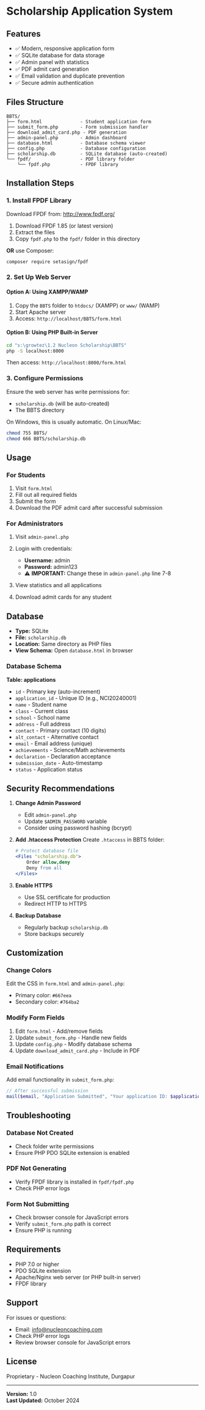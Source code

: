 # Scholarship Application System


## Features

- ✅ Modern, responsive application form
- ✅ SQLite database for data storage
- ✅ Admin panel with statistics
- ✅ PDF admit card generation
- ✅ Email validation and duplicate prevention
- ✅ Secure admin authentication

## Files Structure

```
BBTS/
├── form.html              - Student application form
├── submit_form.php        - Form submission handler
├── download_admit_card.php - PDF generation
├── admin-panel.php        - Admin dashboard
├── database.html          - Database schema viewer
├── config.php             - Database configuration
├── scholarship.db         - SQLite database (auto-created)
└── fpdf/                  - PDF library folder
    └── fpdf.php           - FPDF library
```

## Installation Steps

### 1. Install FPDF Library

Download FPDF from: http://www.fpdf.org/

1. Download FPDF 1.85 (or latest version)
2. Extract the files
3. Copy `fpdf.php` to the `fpdf/` folder in this directory

**OR** use Composer:
```bash
composer require setasign/fpdf
```

### 2. Set Up Web Server

#### Option A: Using XAMPP/WAMP
1. Copy the `BBTS` folder to `htdocs/` (XAMPP) or `www/` (WAMP)
2. Start Apache server
3. Access: `http://localhost/BBTS/form.html`

#### Option B: Using PHP Built-in Server
```bash
cd "s:\growtez\1.2 Nucleon Scholarship\BBTS"
php -S localhost:8000
```
Then access: `http://localhost:8000/form.html`

### 3. Configure Permissions

Ensure the web server has write permissions for:
- `scholarship.db` (will be auto-created)
- The BBTS directory

On Windows, this is usually automatic.
On Linux/Mac:
```bash
chmod 755 BBTS/
chmod 666 BBTS/scholarship.db
```

## Usage

### For Students

1. Visit `form.html`
2. Fill out all required fields
3. Submit the form
4. Download the PDF admit card after successful submission

### For Administrators

1. Visit `admin-panel.php`
2. Login with credentials:
   - **Username:** admin
   - **Password:** admin123
   - ⚠️ **IMPORTANT:** Change these in `admin-panel.php` line 7-8

3. View statistics and all applications
4. Download admit cards for any student

## Database

- **Type:** SQLite
- **File:** `scholarship.db`
- **Location:** Same directory as PHP files
- **View Schema:** Open `database.html` in browser

### Database Schema

**Table: applications**
- `id` - Primary key (auto-increment)
- `application_id` - Unique ID (e.g., NCI20240001)
- `name` - Student name
- `class` - Current class
- `school` - School name
- `address` - Full address
- `contact` - Primary contact (10 digits)
- `alt_contact` - Alternative contact
- `email` - Email address (unique)
- `achievements` - Science/Math achievements
- `declaration` - Declaration acceptance
- `submission_date` - Auto-timestamp
- `status` - Application status

## Security Recommendations

1. **Change Admin Password**
   - Edit `admin-panel.php`
   - Update `$ADMIN_PASSWORD` variable
   - Consider using password hashing (bcrypt)

2. **Add .htaccess Protection**
   Create `.htaccess` in BBTS folder:
   ```apache
   # Protect database file
   <Files "scholarship.db">
       Order allow,deny
       Deny from all
   </Files>
   ```

3. **Enable HTTPS**
   - Use SSL certificate for production
   - Redirect HTTP to HTTPS

4. **Backup Database**
   - Regularly backup `scholarship.db`
   - Store backups securely

## Customization

### Change Colors
Edit the CSS in `form.html` and `admin-panel.php`:
- Primary color: `#667eea`
- Secondary color: `#764ba2`

### Modify Form Fields
1. Edit `form.html` - Add/remove fields
2. Update `submit_form.php` - Handle new fields
3. Update `config.php` - Modify database schema
4. Update `download_admit_card.php` - Include in PDF

### Email Notifications
Add email functionality in `submit_form.php`:
```php
// After successful submission
mail($email, "Application Submitted", "Your application ID: $applicationId");
```

## Troubleshooting

### Database Not Created
- Check folder write permissions
- Ensure PHP PDO SQLite extension is enabled

### PDF Not Generating
- Verify FPDF library is installed in `fpdf/fpdf.php`
- Check PHP error logs

### Form Not Submitting
- Check browser console for JavaScript errors
- Verify `submit_form.php` path is correct
- Ensure PHP is running

## Requirements

- PHP 7.0 or higher
- PDO SQLite extension
- Apache/Nginx web server (or PHP built-in server)
- FPDF library

## Support

For issues or questions:
- Email: info@nucleoncoaching.com
- Check PHP error logs
- Review browser console for JavaScript errors

## License

Proprietary - Nucleon Coaching Institute, Durgapur

---

**Version:** 1.0  
**Last Updated:** October 2024
